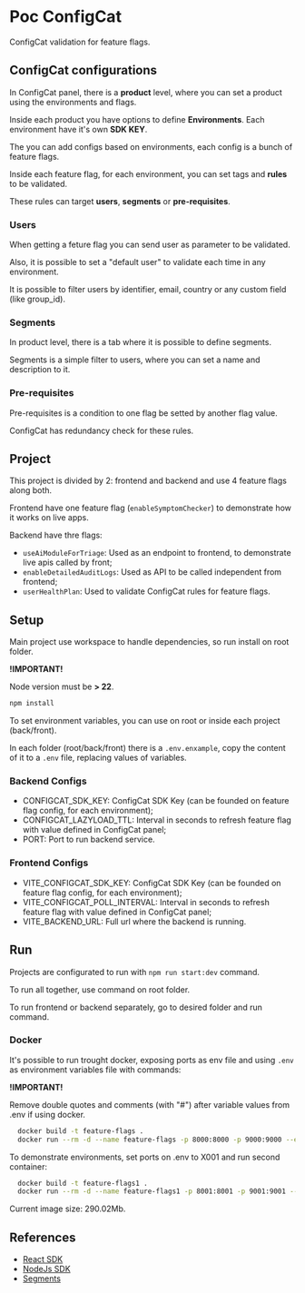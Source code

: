 # Poc ConfigCat

ConfigCat validation for feature flags.

## ConfigCat configurations

In ConfigCat panel, there is a **product** level, where you can set a product using the environments and flags.

Inside each product you have options to define **Environments**. Each environment have it's own **SDK KEY**.

The you can add configs based on environments, each config is a bunch of feature flags.

Inside each feature flag, for each environment, you can set tags and **rules** to be validated.

These rules can target **users**, **segments** or **pre-requisites**.

### Users

When getting a feture flag you can send user as parameter to be validated.

Also, it is possible to set a "default user" to validate each time in any environment.

It is possible to filter users by identifier, email, country or any custom field (like group_id).

### Segments

In product level, there is a tab where it is possible to define segments.

Segments is a simple filter to users, where you can set a name and description to it.

### Pre-requisites

Pre-requisites is a condition to one flag be setted by another flag value.

ConfigCat has redundancy check for these rules.

## Project

This project is divided by 2: frontend and backend and use 4 feature flags along both.

Frontend have one feature flag (`enableSymptomChecker`) to demonstrate how it works on live apps.

Backend have thre flags:

- `useAiModuleForTriage`: Used as an endpoint to frontend, to demonstrate live apis called by front;
- `enableDetailedAuditLogs`: Used as API to be called independent from frontend;
- `userHealthPlan`: Used to validate ConfigCat rules for feature flags.

## Setup

Main project use workspace to handle dependencies, so run install on root folder.

**!IMPORTANT!**

Node version must be **> 22**.

```bash
npm install
```

To set environment variables, you can use on root or inside each project (back/front).

In each folder (root/back/front) there is a `.env.enxample`, copy the content of it to a `.env` file, replacing values of variables.

### Backend Configs

- CONFIGCAT_SDK_KEY:      ConfigCat SDK Key (can be founded on feature flag config, for each environment);
- CONFIGCAT_LAZYLOAD_TTL: Interval in seconds to refresh feature flag with value defined in ConfigCat panel;
- PORT:                   Port to run backend service.

### Frontend Configs

- VITE_CONFIGCAT_SDK_KEY:       ConfigCat SDK Key (can be founded on feature flag config, for each environment);
- VITE_CONFIGCAT_POLL_INTERVAL: Interval in seconds to refresh feature flag with value defined in ConfigCat panel;
- VITE_BACKEND_URL:             Full url where the backend is running.

## Run

Projects are configurated to run with `npm run start:dev` command.

To run all together, use command on root folder.

To run frontend or backend separately, go to desired folder and run command.

### Docker

It's possible to run trought docker, exposing ports as env file and using `.env` as environment variables file with commands:

**!IMPORTANT!**

Remove double quotes and comments (with "#") after variable values from .env if using docker.

```bash
  docker build -t feature-flags .
  docker run --rm -d --name feature-flags -p 8000:8000 -p 9000:9000 --env-file .env feature-flags
```

To demonstrate environments, set ports on .env to X001 and run second container:

```bash
  docker build -t feature-flags1 .
  docker run --rm -d --name feature-flags1 -p 8001:8001 -p 9001:9001 --env-file .env feature-flags1
```

Current image size: 290.02Mb.

## References

- [React SDK][config-cat-react-sdk]
- [NodeJs SDK][config-cat-nodejs-sdk]
- [Segments][config-cat-segments]

<!-- References -->

[config-cat-react-sdk]: https://configcat.com/docs/sdk-reference/react/
[config-cat-nodejs-sdk]: https://configcat.com/docs/sdk-reference/node/
[config-cat-segments]: https://configcat.com/docs/targeting/targeting-rule/segment-condition/
